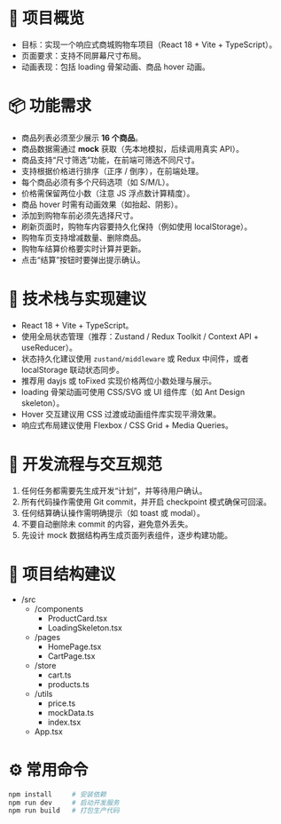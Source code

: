 # 🛒 项目概览
- 目标：实现一个响应式商城购物车项目（React 18 + Vite + TypeScript）。
- 页面要求：支持不同屏幕尺寸布局。
- 动画表现：包括 loading 骨架动画、商品 hover 动画。

# 📦 功能需求
- 商品列表必须至少展示 **16 个商品**。
- 商品数据需通过 **mock** 获取（先本地模拟，后续调用真实 API）。
- 商品支持“尺寸筛选”功能，在前端可筛选不同尺寸。
- 支持根据价格进行排序（正序 / 倒序），在前端处理。
- 每个商品必须有多个尺码选项（如 S/M/L）。
- 价格需保留两位小数（注意 JS 浮点数计算精度）。
- 商品 hover 时需有动画效果（如抬起、阴影）。
- 添加到购物车前必须先选择尺寸。
- 刷新页面时，购物车内容要持久化保持（例如使用 localStorage）。
- 购物车页支持增减数量、删除商品。
- 购物车结算价格要实时计算并更新。
- 点击“结算”按钮时要弹出提示确认。

# 🧭 技术栈与实现建议
- React 18 + Vite + TypeScript。
- 使用全局状态管理（推荐：Zustand / Redux Toolkit / Context API + useReducer）。
- 状态持久化建议使用 `zustand/middleware` 或 Redux 中间件，或者 localStorage 联动状态同步。
- 推荐用 dayjs 或 toFixed 实现价格两位小数处理与展示。
- loading 骨架动画可使用 CSS/SVG 或 UI 组件库（如 Ant Design skeleton）。
- Hover 交互建议用 CSS 过渡或动画组件库实现平滑效果。
- 响应式布局建议使用 Flexbox / CSS Grid + Media Queries。

# 🧪 开发流程与交互规范
1. 任何任务都需要先生成开发“计划”，并等待用户确认。
2. 所有代码操作需使用 Git commit，并开启 checkpoint 模式确保可回滚。
3. 任何结算确认操作需明确提示（如 toast 或 modal）。
4. 不要自动删除未 commit 的内容，避免意外丢失。
5. 先设计 mock 数据结构再生成页面列表组件，逐步构建功能。

# 📂 项目结构建议

- /src
  - /components
    - ProductCard.tsx
    - LoadingSkeleton.tsx
  - /pages
    - HomePage.tsx
    - CartPage.tsx
  - /store
    - cart.ts
    - products.ts
  - /utils
    - price.ts
    - mockData.ts
    - index.tsx
  - App.tsx

# ⚙️ 常用命令

```bash
npm install     # 安装依赖
npm run dev     # 启动开发服务
npm run build   # 打包生产代码
```